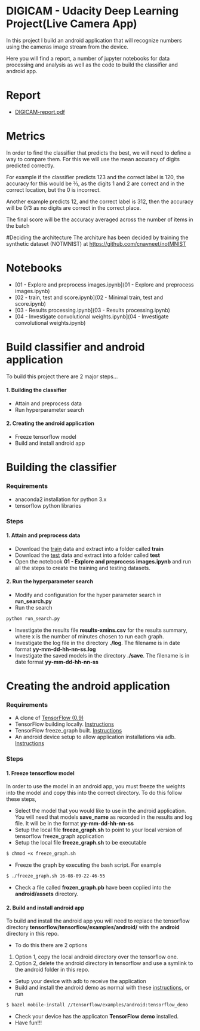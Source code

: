 # DIGICAM - Udacity Deep Learning Project(Live Camera App)

In this project I build an android application that will recognize numbers using the cameras image stream from the device.

Here you will find a report, a number of jupyter notebooks for data processing and analysis as well as the code to build the classifier and android app.

# Report
- [DIGICAM-report.pdf](DIGICAM%20report.pdf)

# Metrics
In order to find the classifier that predicts the best, we will need to define a way to compare them. For this we  will use the mean accuracy of digits predicted correctly. 
 
For example if the classifier predicts 123 and the correct label is 120, the accuracy for this would be ⅔, as the  digits 1 and 2 are correct and in the correct location, but the 0 is incorrect.  
 
Another example predicts 12, and the correct label is 312, then the accuracy will be 0/3 as no digits are correct  in the correct place. 
 
The final score will be the accuracy averaged across the number of items in the batch

#Deciding the architecture
The architure has been decided by training the synthetic dataset (NOTMNIST) at https://github.com/cnavneet/notMNIST

# Notebooks

- [01 - Explore and preprocess images.ipynb](01 - Explore and preprocess images.ipynb)
- [02 - train, test and score.ipynb](02 - Minimal train, test and score.ipynb)
- [03 - Results processing.ipynb](03 - Results processing.ipynb)
- [04 - Investigate convolutional weights.ipynb](04 - Investigate convolutional weights.ipynb)

# Build classifier and android application
To build this project there are 2 major steps...

#### 1. Building the classifier
 - Attain and preprocess data
 - Run hyperparameter search
 
#### 2. Creating the android application
 - Freeze tensorflow model
 - Build and install android app
    

# Building the classifier
### Requirements

- anaconda2 installation for python 3.x
- tensorflow python libraries

### Steps
#### 1. Attain and preprocess data
- Download the [train](http://ufldl.stanford.edu/housenumbers/train.tar.gz) data and extract into a folder called **train**
- Download the [test](http://ufldl.stanford.edu/housenumbers/test.tar.gz) data and extract into a folder called **test**
- Open the notebook **01 - Explore and preprocess images.ipynb** and run all the steps to create the training and testing datasets.

#### 2. Run the hyperparameter search
- Modify and configuration for the hyper parameter search in **run_search.py**
- Run the search
```bash
python run_search.py
```
- Investigate the results file **results-xmins.csv** for the results summary, where x is the number of minutes chosen to run each graph.
- Investigate the log file in the directory **./log**. The filename is in date format **yy-mm-dd-hh-nn-ss.log**
- Investigate the saved models in the directory **./save**. The filename is in date format **yy-mm-dd-hh-nn-ss**

# Creating the android application
### Requirements
- A clone of [TensorFlow (0.9)](https://github.com/tensorflow/tensorflow)
- TensorFlow building locally. [Instructions](https://www.tensorflow.org/versions/r0.9/get_started/os_setup.html#download-and-setup)
- TensorFlow freeze_graph built. [Instructions](https://github.com/tensorflow/tensorflow/blob/master/tensorflow/python/tools/freeze_graph.py#L27)
- An android device setup to allow application installations via adb. [Instructions](https://developer.android.com/studio/command-line/adb.html)

### Steps
#### 1. Freeze tensorflow model
In order to use the model in an android app, you must freeze the weights into the model and copy this into the correct directory. To do this follow these steps,
- Select the model that you would like to use in the android application. You will need that models **save_name** as recorded in the results and log file. It will be in the format **yy-mm-dd-hh-nn-ss**
- Setup the local file **freeze_graph.sh** to point to your local version of tensorflow freeze_graph application
- Setup the local file **freeze_graph.sh** to be executable

```bash
$ chmod +x freeze_graph.sh
```

- Freeze the graph by executing the bash script. For example

```bash
$ ./freeze_graph.sh 16-08-09-22-46-55
```

- Check a file called **frozen_graph.pb** have been copiied into the **android/assets** directory.

#### 2. Build and install android app
To build and install the android app you will need to replace the tensorflow directory  **tensorflow/tensorflow/examples/android/** with the **android** directory in this repo. 
- To do this there are 2 options
 1. Option 1, copy the local android directory over the tensorflow one.
 2. Option 2, delete the android directory in tensorflow and use a symlink to the android folder in this repo.
 

- Setup your device with adb to receive the application
- Build and install the android demo as normal with these [instructions]( https://github.com/tensorflow/tensorflow/tree/master/tensorflow/examples/android), or run
```bash
$ bazel mobile-install //tensorflow/examples/android:tensorflow_demo
```
- Check your device has the applicaton **TensorFlow demo** installed.
- Have fun!!!
